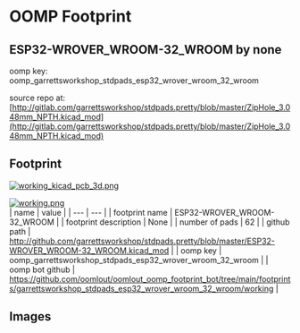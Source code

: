 # OOMP Footprint  
## ESP32-WROVER_WROOM-32_WROOM  by none  
  
oomp key: oomp_garrettsworkshop_stdpads_esp32_wrover_wroom_32_wroom  
  
source repo at: [http://gitlab.com/garrettsworkshop/stdpads.pretty/blob/master/ZipHole_3.048mm_NPTH.kicad_mod](http://gitlab.com/garrettsworkshop/stdpads.pretty/blob/master/ZipHole_3.048mm_NPTH.kicad_mod)  
## Footprint  
  
[![working_kicad_pcb_3d.png](working_kicad_pcb_3d_600.png)](working_kicad_pcb_3d.png)  
  
[![working.png](working_600.png)](working.png)  
| name | value | 
| --- | --- | 
| footprint name | ESP32-WROVER_WROOM-32_WROOM | 
| footprint description | None | 
| number of pads | 62 | 
| github path | http://github.com/garrettsworkshop/stdpads.pretty/blob/master/ESP32-WROVER_WROOM-32_WROOM.kicad_mod | 
| oomp key | oomp_garrettsworkshop_stdpads_esp32_wrover_wroom_32_wroom | 
| oomp bot github | https://github.com/oomlout/oomlout_oomp_footprint_bot/tree/main/footprints/garrettsworkshop_stdpads_esp32_wrover_wroom_32_wroom/working | 
## Images  

